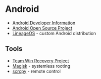 # Android

* [Android Developer Information](https://developer.android.com)
* [Android Open Source Project](https://source.android.com)
* [LineageOS](https://lineageos.org) - custom Android distribution

## Tools

* [Team Win Recovery Project](https://twrp.me)
* [Magisk](https://github.com/topjohnwu/Magisk) - systemless rooting
* [scrcpy](https://github.com/Genymobile/scrcpy) - remote control
